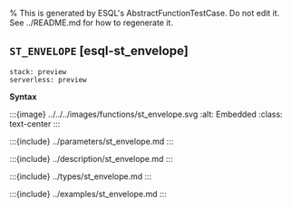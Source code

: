 % This is generated by ESQL's AbstractFunctionTestCase. Do not edit it. See ../README.md for how to regenerate it.

## `ST_ENVELOPE` [esql-st_envelope]
```{applies_to}
stack: preview
serverless: preview
```

**Syntax**

:::{image} ../../../images/functions/st_envelope.svg
:alt: Embedded
:class: text-center
:::


:::{include} ../parameters/st_envelope.md
:::

:::{include} ../description/st_envelope.md
:::

:::{include} ../types/st_envelope.md
:::

:::{include} ../examples/st_envelope.md
:::
